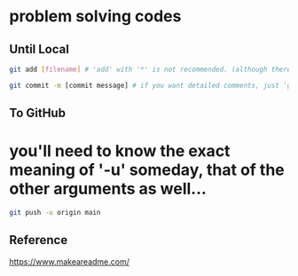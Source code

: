 # problem solving codes

## Until Local

```bash
git add [filename] # 'add' with '*' is not recommended. (although there is .gitignore)

git commit -m [commit message] # if you want detailed comments, just 'git commit'.
```

## To GitHub

# you'll need to know the exact meaning of '-u' someday, that of the other arguments as well...

```bash
git push -u origin main
```

## Reference
https://www.makeareadme.com/

